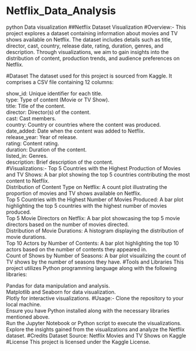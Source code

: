 # Netflix_Data_Analysis
python Data visualization
##Netflix Dataset Visualization
#Overview:-
This project explores a dataset containing information about movies and TV shows available on Netflix. The dataset includes details such as title, director, cast, country, release date, rating, duration, genres, and description. Through visualizations, we aim to gain insights into the distribution of content, production trends, and audience preferences on Netflix.

#Dataset
The dataset used for this project is sourced from Kaggle. It comprises a CSV file containing 12 columns:

show_id: Unique identifier for each title.\
type: Type of content (Movie or TV Show).\
title: Title of the content.\
director: Director(s) of the content.\
cast: Cast members.\
country: Country or countries where the content was produced.\
date_added: Date when the content was added to Netflix.\
release_year: Year of release.\
rating: Content rating.\
duration: Duration of the content.\
listed_in: Genres.\
description: Brief description of the content.\
#Visualizations:-
Top 5 Countries with the Highest Production of Movies and TV Shows: A bar plot showing the top 5 countries contributing the most content to Netflix.\
Distribution of Content Type on Netflix: A count plot illustrating the proportion of movies and TV shows available on Netflix.\
Top 5 Countries with the Highest Number of Movies Produced: A bar plot highlighting the top 5 countries with the highest number of movies produced.\
Top 5 Movie Directors on Netflix: A bar plot showcasing the top 5 movie directors based on the number of movies directed.\
Distribution of Movie Durations: A histogram displaying the distribution of movie durations.\
Top 10 Actors by Number of Contents: A bar plot highlighting the top 10 actors based on the number of contents they appeared in.\
Count of Shows by Number of Seasons: A bar plot visualizing the count of TV shows by the number of seasons they have.
#Tools and Libraries
This project utilizes Python programming language along with the following libraries:

Pandas for data manipulation and analysis.\
Matplotlib and Seaborn for data visualization.\
Plotly for interactive visualizations.
#Usage:-
Clone the repository to your local machine.\
Ensure you have Python installed along with the necessary libraries mentioned above.\
Run the Jupyter Notebook or Python script to execute the visualizations.\
Explore the insights gained from the visualizations and analyze the Netflix dataset.
#Credits
Dataset Source: Netflix Movies and TV Shows on Kaggle
#License
This project is licensed under the Kaggle License.

